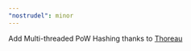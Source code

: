 ```yaml
---
"nostrudel": minor
---
```


Add Multi-threaded PoW Hashing thanks to [Thoreau](https://github.com/thoreaufyi)
